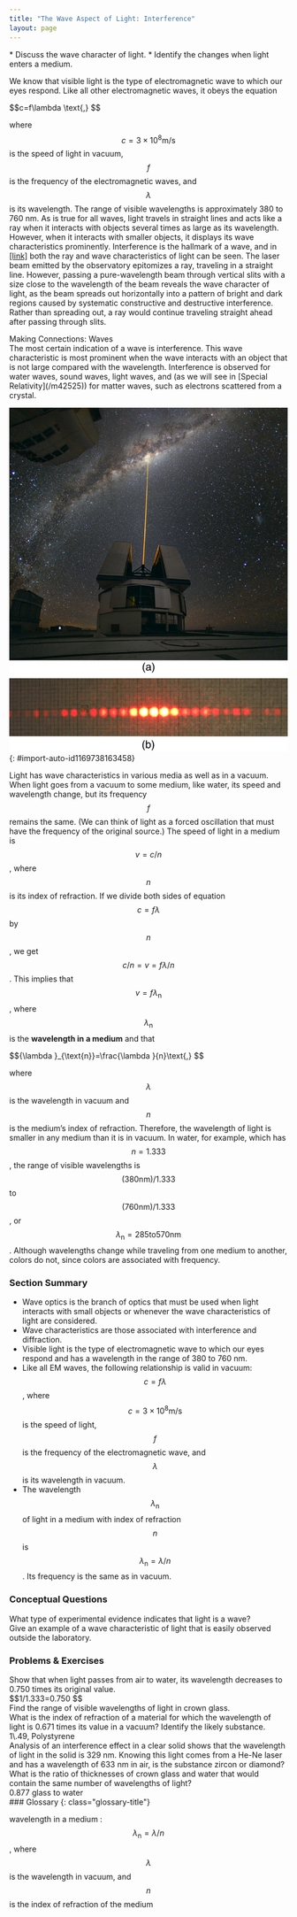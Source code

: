 ```yaml
---
title: "The Wave Aspect of Light: Interference"
layout: page
---
```


<div class="abstract" markdown="1">
* Discuss the wave character of light.
* Identify the changes when light enters a medium.
</div>

We know that visible light is the type of electromagnetic wave to which our eyes respond. Like all other electromagnetic waves, it obeys the equation

<div class="equation" id="eip-319">
 $$c=f\lambda \text{,} $$
</div>

where  $$c=3 \times 10^{8}  \text{m/s} $$
 is the speed of light in vacuum,  $$f $$
 is the frequency of the electromagnetic waves, and  $$\lambda  $$
 is its wavelength. The range of visible wavelengths is approximately 380 to 760 nm. As is true for all waves, light travels in straight lines and acts like a ray when it interacts with objects several times as large as its wavelength. However, when it interacts with smaller objects, it displays its wave characteristics prominently. Interference is the hallmark of a wave, and in [\[link\]](#import-auto-id1169738163458) both the ray and wave characteristics of light can be seen. The laser beam emitted by the observatory epitomizes a ray, traveling in a straight line. However, passing a pure-wavelength beam through vertical slits with a size close to the wavelength of the beam reveals the wave character of light, as the beam spreads out horizontally into a pattern of bright and dark regions caused by systematic constructive and destructive interference. Rather than spreading out, a ray would continue traveling straight ahead after passing through slits.

<div class="note" data-has-label="true" data-label="" markdown="1">
<div class="title">
Making Connections: Waves
</div>
The most certain indication of a wave is interference. This wave characteristic is most prominent when the wave interacts with an object that is not large compared with the wavelength. Interference is observed for water waves, sound waves, light waves, and (as we will see in [Special Relativity](/m42525)) for matter waves, such as electrons scattered from a crystal.

</div>

 ![Part a of the figure shows a thin bright orange laser beam emitted from an observatory traveling in a straight line up into a starry sky. Part b of the figure shows a horizontal pattern of orange red spots produced when a laser beam has passed through a grid of slits. The central spot is the brightest and the spots get dimmer as you move away from the center..](../resources/Figure_28_01_01a.jpg "(a) The laser beam emitted by an observatory acts like a ray, traveling in a straight line. This laser beam is from the Paranal Observatory of the European Southern Observatory. (credit: Yuri Beletsky, European Southern Observatory) (b) A laser beam passing through a grid of vertical slits produces an interference pattern&#x2014;characteristic of a wave. (credit: Shim'on and Slava Rybka, Wikimedia Commons)"){: #import-auto-id1169738163458}

Light has wave characteristics in various media as well as in a vacuum. When light goes from a vacuum to some medium, like water, its speed and wavelength change, but its frequency  $$f $$
 remains the same. (We can think of light as a forced oscillation that must have the frequency of the original source.) The speed of light in a medium is  $$v=c/n $$ ,
 where  $$n $$
 is its index of refraction. If we divide both sides of equation  $$c=f\lambda  $$
 by  $$n $$ ,
 we get  $$c/n=v=f\lambda /n $$ .
 This implies that  $$v=f{\lambda }_{\text{n}} $$ ,
 where  $${\lambda }_{\text{n}} $$
 is the **wavelength in a medium** and that

<div class="equation" id="eip-272">
 $${\lambda }_{\text{n}}=\frac{\lambda }{n}\text{,} $$
</div>

where  $$\lambda  $$  is the wavelength in vacuum and  $$n $$
 is the medium’s index of refraction. Therefore, the wavelength of light is smaller in any medium than it is in vacuum. In water, for example, which has  $$n=1.333 $$ ,
 the range of visible wavelengths is  $$\left(380 \text{nm}\right)/1.333 $$
 to  $$\left(760 \text{nm}\right)/1.333 $$ ,
 or  $${\lambda }_{\text{n}}=285 \text{to} 570 \text{nm} $$ .
 Although wavelengths change while traveling from one medium to another, colors do not, since colors are associated with frequency.

### Section Summary

*  Wave optics is the branch of optics that must be used when light interacts with small objects or whenever the wave characteristics of light are considered.
*  Wave characteristics are those associated with interference and diffraction.
*  Visible light is the type of electromagnetic wave to which our eyes respond and has a wavelength in the range of 380 to 760 nm.
*  Like all EM waves, the following relationship is valid in vacuum:
   $$c=f\lambda  $$ ,  where
   $$c=3 \times 10^{8}  \text{m/s} $$ is the speed of light,
   $$f $$ is the frequency of the electromagnetic wave, and
   $$\lambda  $$ is its wavelength in vacuum.
*  The wavelength
   $${\lambda }_{\text{n}} $$ of light in a medium with index of refraction
   $$n $$ is
   $${\lambda }_{\text{n}}=\lambda /n $$ . 
 Its frequency is the same as in vacuum.

### Conceptual Questions

<div class="exercise" data-element-type="conceptual-questions">
<div class="problem" markdown="1">
What type of experimental evidence indicates that light is a wave?

</div>
</div>

<div class="exercise" data-element-type="conceptual-questions">
<div class="problem" markdown="1">
Give an example of a wave characteristic of light that is easily observed outside the laboratory.

</div>
</div>

### Problems &amp; Exercises

<div class="exercise" data-element-type="problems-exercises">
<div class="problem" markdown="1">
Show that when light passes from air to water, its wavelength decreases to 0.750 times its original value.

</div>
<div class="solution" markdown="1">
 $$1/1.333=0.750 $$
</div>
</div>

<div class="exercise" data-element-type="problems-exercises">
<div class="problem" markdown="1">
Find the range of visible wavelengths of light in crown glass.

</div>
</div>

<div class="exercise" data-element-type="problems-exercises">
<div class="problem" markdown="1">
What is the index of refraction of a material for which the wavelength of light is 0.671 times its value in a vacuum? Identify the likely substance.

</div>
<div class="solution" markdown="1">
1\.49, Polystyrene

</div>
</div>

<div class="exercise" data-element-type="problems-exercises">
<div class="problem" markdown="1">
Analysis of an interference effect in a clear solid shows that the wavelength of light in the solid is 329 nm. Knowing this light comes from a He-Ne laser and has a wavelength of 633 nm in air, is the substance zircon or diamond?

</div>
</div>

<div class="exercise" data-element-type="problems-exercises">
<div class="problem" markdown="1">
What is the ratio of thicknesses of crown glass and water that would contain the same number of wavelengths of light?

</div>
<div class="solution" markdown="1">
0.877 glass to water

</div>
</div>

<div class="glossary" markdown="1">
### Glossary
{: class="glossary-title"}

wavelength in a medium
:  $${\lambda }_{\text{n}}=\lambda /n $$ ,  where
   $$\lambda  $$ is the wavelength in vacuum, and
   $$n $$ is the index of refraction of the medium


</div>
